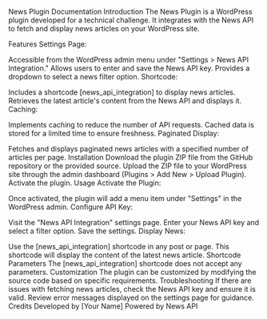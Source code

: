 News Plugin Documentation
Introduction
The News Plugin is a WordPress plugin developed for a technical challenge. It integrates with the News API to fetch and display news articles on your WordPress site.

Features
Settings Page:

Accessible from the WordPress admin menu under "Settings > News API Integration."
Allows users to enter and save the News API key.
Provides a dropdown to select a news filter option.
Shortcode:

Includes a shortcode [news_api_integration] to display news articles.
Retrieves the latest article's content from the News API and displays it.
Caching:

Implements caching to reduce the number of API requests.
Cached data is stored for a limited time to ensure freshness.
Paginated Display:

Fetches and displays paginated news articles with a specified number of articles per page.
Installation
Download the plugin ZIP file from the GitHub repository or the provided source.
Upload the ZIP file to your WordPress site through the admin dashboard (Plugins > Add New > Upload Plugin).
Activate the plugin.
Usage
Activate the Plugin:

Once activated, the plugin will add a menu item under "Settings" in the WordPress admin.
Configure API Key:

Visit the "News API Integration" settings page.
Enter your News API key and select a filter option.
Save the settings.
Display News:

Use the [news_api_integration] shortcode in any post or page.
This shortcode will display the content of the latest news article.
Shortcode Parameters
The [news_api_integration] shortcode does not accept any parameters.
Customization
The plugin can be customized by modifying the source code based on specific requirements.
Troubleshooting
If there are issues with fetching news articles, check the News API key and ensure it is valid.
Review error messages displayed on the settings page for guidance.
Credits
Developed by [Your Name]
Powered by News API
